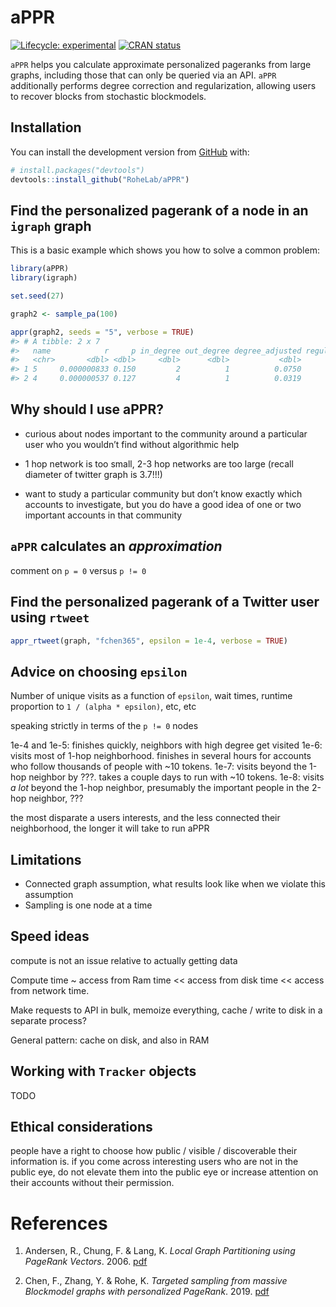 
<!-- README.md is generated from README.Rmd. Please edit that file -->

# aPPR

<!-- badges: start -->

[![Lifecycle:
experimental](https://img.shields.io/badge/lifecycle-experimental-orange.svg)](https://www.tidyverse.org/lifecycle/#experimental)
[![CRAN
status](https://www.r-pkg.org/badges/version/aPPR)](https://CRAN.R-project.org/package=aPPR)
<!-- badges: end -->

`aPPR` helps you calculate approximate personalized pageranks from large
graphs, including those that can only be queried via an API. `aPPR`
additionally performs degree correction and regularization, allowing
users to recover blocks from stochastic blockmodels.

## Installation

You can install the development version from
[GitHub](https://github.com/) with:

``` r
# install.packages("devtools")
devtools::install_github("RoheLab/aPPR")
```

## Find the personalized pagerank of a node in an `igraph` graph

This is a basic example which shows you how to solve a common problem:

``` r
library(aPPR)
library(igraph)

set.seed(27)

graph2 <- sample_pa(100)

appr(graph2, seeds = "5", verbose = TRUE)
#> # A tibble: 2 x 7
#>   name            r     p in_degree out_degree degree_adjusted regularized
#>   <chr>       <dbl> <dbl>     <dbl>      <dbl>           <dbl>       <dbl>
#> 1 5     0.000000833 0.150         2          1          0.0750      0.0300
#> 2 4     0.000000537 0.127         4          1          0.0319      0.0182
```

## Why should I use aPPR?

  - curious about nodes important to the community around a particular
    user who you wouldn’t find without algorithmic help

  - 1 hop network is too small, 2-3 hop networks are too large (recall
    diameter of twitter graph is 3.7\!\!\!)

  - want to study a particular community but don’t know exactly which
    accounts to investigate, but you do have a good idea of one or two
    important accounts in that community

## `aPPR` calculates an *approximation*

comment on `p = 0` versus `p != 0`

## Find the personalized pagerank of a Twitter user using `rtweet`

``` r
appr_rtweet(graph, "fchen365", epsilon = 1e-4, verbose = TRUE)
```

## Advice on choosing `epsilon`

Number of unique visits as a function of `epsilon`, wait times, runtime
proportion to `1 / (alpha * epsilon)`, etc, etc

speaking strictly in terms of the `p != 0` nodes

1e-4 and 1e-5: finishes quickly, neighbors with high degree get visited
1e-6: visits most of 1-hop neighborhood. finishes in several hours for
accounts who follow thousands of people with \~10 tokens. 1e-7: visits
beyond the 1-hop neighbor by ???. takes a couple days to run with \~10
tokens. 1e-8: visits *a lot* beyond the 1-hop neighbor, presumably the
important people in the 2-hop neighbor, ???

the most disparate a users interests, and the less connected their
neighborhood, the longer it will take to run aPPR

## Limitations

  - Connected graph assumption, what results look like when we violate
    this assumption
  - Sampling is one node at a time

## Speed ideas

compute is not an issue relative to actually getting data

Compute time \~ access from Ram time \<\< access from disk time \<\<
access from network time.

Make requests to API in bulk, memoize everything, cache / write to disk
in a separate process?

General pattern: cache on disk, and also in RAM

## Working with `Tracker` objects

TODO

## Ethical considerations

people have a right to choose how public / visible / discoverable their
information is. if you come across interesting users who are not in the
public eye, do not elevate them into the public eye or increase
attention on their accounts without their permission.

# References

1.  Andersen, R., Chung, F. & Lang, K. *Local Graph Partitioning using
    PageRank Vectors*. 2006.
    [pdf](http://www.leonidzhukov.net/hse/2015/networks/papers/andersen06localgraph.pdf)

2.  Chen, F., Zhang, Y. & Rohe, K. *Targeted sampling from massive
    Blockmodel graphs with personalized PageRank*. 2019.
    [pdf](https://arxiv.org/abs/1910.12937)
